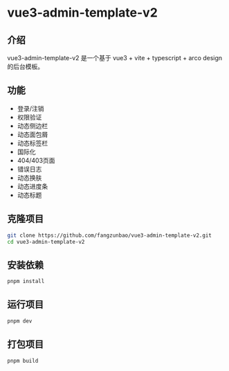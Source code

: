 # vue3-admin-template-v2

## 介绍

vue3-admin-template-v2 是一个基于 vue3 + vite + typescript + arco design 的后台模板。

## 功能

- 登录/注销
- 权限验证
- 动态侧边栏
- 动态面包屑
- 动态标签栏
- 国际化
- 404/403页面
- 错误日志
- 动态换肤
- 动态进度条
- 动态标题

## 克隆项目

```bash
git clone https://github.com/fangzunbao/vue3-admin-template-v2.git
cd vue3-admin-template-v2
```

## 安装依赖

```bash
pnpm install
```

## 运行项目

```bash
pnpm dev
```

## 打包项目

```bash
pnpm build
```
